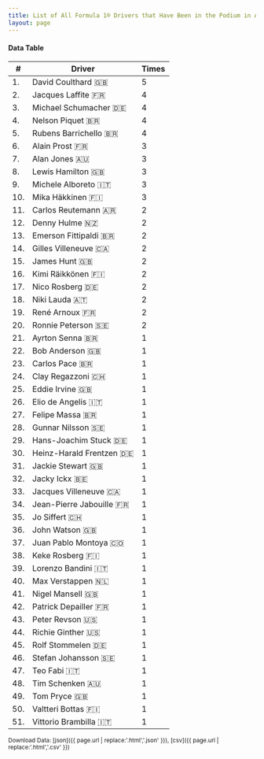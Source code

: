```yaml
---
title: List of All Formula 1® Drivers that Have Been in the Podium in Austria
layout: page
---
```


<canvas id="chart" width="400" height="180"></canvas>
<script>
var data = {
    "datasets": [
        {
            "backgroundColor": "#f3a935",
            "borderColor": "#f68639",
            "borderWidth": 1,
            "data": [
                5.0,
                4.0,
                4.0,
                4.0,
                4.0,
                3.0,
                3.0,
                3.0,
                3.0,
                3.0,
                2.0,
                2.0,
                2.0,
                2.0,
                2.0,
                2.0,
                2.0,
                2.0,
                2.0,
                2.0,
                1.0,
                1.0,
                1.0,
                1.0,
                1.0,
                1.0,
                1.0,
                1.0,
                1.0,
                1.0,
                1.0,
                1.0,
                1.0,
                1.0,
                1.0,
                1.0,
                1.0,
                1.0,
                1.0,
                1.0,
                1.0,
                1.0,
                1.0,
                1.0,
                1.0,
                1.0,
                1.0,
                1.0,
                1.0,
                1.0,
                1.0
            ],
            "label": "Times"
        }
    ],
    "labels": [
        "David Coulthard 🇬🇧",
        "Jacques Laffite 🇫🇷",
        "Michael Schumacher 🇩🇪",
        "Nelson Piquet 🇧🇷",
        "Rubens Barrichello 🇧🇷",
        "Alain Prost 🇫🇷",
        "Alan Jones 🇦🇺",
        "Lewis Hamilton 🇬🇧",
        "Michele Alboreto 🇮🇹",
        "Mika Häkkinen 🇫🇮",
        "Carlos Reutemann 🇦🇷",
        "Denny Hulme 🇳🇿",
        "Emerson Fittipaldi 🇧🇷",
        "Gilles Villeneuve 🇨🇦",
        "James Hunt 🇬🇧",
        "Kimi Räikkönen 🇫🇮",
        "Nico Rosberg 🇩🇪",
        "Niki Lauda 🇦🇹",
        "René Arnoux 🇫🇷",
        "Ronnie Peterson 🇸🇪",
        "Ayrton Senna 🇧🇷",
        "Bob Anderson 🇬🇧",
        "Carlos Pace 🇧🇷",
        "Clay Regazzoni 🇨🇭",
        "Eddie Irvine 🇬🇧",
        "Elio de Angelis 🇮🇹",
        "Felipe Massa 🇧🇷",
        "Gunnar Nilsson 🇸🇪",
        "Hans-Joachim Stuck 🇩🇪",
        "Heinz-Harald Frentzen 🇩🇪",
        "Jackie Stewart 🇬🇧",
        "Jacky Ickx 🇧🇪",
        "Jacques Villeneuve 🇨🇦",
        "Jean-Pierre Jabouille 🇫🇷",
        "Jo Siffert 🇨🇭",
        "John Watson 🇬🇧",
        "Juan Pablo Montoya 🇨🇴",
        "Keke Rosberg 🇫🇮",
        "Lorenzo Bandini 🇮🇹",
        "Max Verstappen 🇳🇱",
        "Nigel Mansell 🇬🇧",
        "Patrick Depailler 🇫🇷",
        "Peter Revson 🇺🇸",
        "Richie Ginther 🇺🇸",
        "Rolf Stommelen 🇩🇪",
        "Stefan Johansson 🇸🇪",
        "Teo Fabi 🇮🇹",
        "Tim Schenken 🇦🇺",
        "Tom Pryce 🇬🇧",
        "Valtteri Bottas 🇫🇮",
        "Vittorio Brambilla 🇮🇹"
    ]
};
var options = {
  legend: {
    display: false
  },
  scales: {
    xAxes: [{
      ticks: {
        beginAtZero: true,
        maxRotation: 180,
        display: window.innerWidth > 800
      }
    }],
    yAxes: [{
      ticks: {
        beginAtZero: true
      }
    }]
  },
  onResize: function(chart, size) {
    chart.options.scales.xAxes[0].ticks.display = size.width > 800;
  }
};
new Chart("chart", {
    data: data,
    type: 'bar',
    options: options
});
</script>



#### Data Table

| # | Driver | Times |
|--|--|--|
| 1. | David Coulthard 🇬🇧 | 5 |
| 2. | Jacques Laffite 🇫🇷 | 4 |
| 3. | Michael Schumacher 🇩🇪 | 4 |
| 4. | Nelson Piquet 🇧🇷 | 4 |
| 5. | Rubens Barrichello 🇧🇷 | 4 |
| 6. | Alain Prost 🇫🇷 | 3 |
| 7. | Alan Jones 🇦🇺 | 3 |
| 8. | Lewis Hamilton 🇬🇧 | 3 |
| 9. | Michele Alboreto 🇮🇹 | 3 |
| 10. | Mika Häkkinen 🇫🇮 | 3 |
| 11. | Carlos Reutemann 🇦🇷 | 2 |
| 12. | Denny Hulme 🇳🇿 | 2 |
| 13. | Emerson Fittipaldi 🇧🇷 | 2 |
| 14. | Gilles Villeneuve 🇨🇦 | 2 |
| 15. | James Hunt 🇬🇧 | 2 |
| 16. | Kimi Räikkönen 🇫🇮 | 2 |
| 17. | Nico Rosberg 🇩🇪 | 2 |
| 18. | Niki Lauda 🇦🇹 | 2 |
| 19. | René Arnoux 🇫🇷 | 2 |
| 20. | Ronnie Peterson 🇸🇪 | 2 |
| 21. | Ayrton Senna 🇧🇷 | 1 |
| 22. | Bob Anderson 🇬🇧 | 1 |
| 23. | Carlos Pace 🇧🇷 | 1 |
| 24. | Clay Regazzoni 🇨🇭 | 1 |
| 25. | Eddie Irvine 🇬🇧 | 1 |
| 26. | Elio de Angelis 🇮🇹 | 1 |
| 27. | Felipe Massa 🇧🇷 | 1 |
| 28. | Gunnar Nilsson 🇸🇪 | 1 |
| 29. | Hans-Joachim Stuck 🇩🇪 | 1 |
| 30. | Heinz-Harald Frentzen 🇩🇪 | 1 |
| 31. | Jackie Stewart 🇬🇧 | 1 |
| 32. | Jacky Ickx 🇧🇪 | 1 |
| 33. | Jacques Villeneuve 🇨🇦 | 1 |
| 34. | Jean-Pierre Jabouille 🇫🇷 | 1 |
| 35. | Jo Siffert 🇨🇭 | 1 |
| 36. | John Watson 🇬🇧 | 1 |
| 37. | Juan Pablo Montoya 🇨🇴 | 1 |
| 38. | Keke Rosberg 🇫🇮 | 1 |
| 39. | Lorenzo Bandini 🇮🇹 | 1 |
| 40. | Max Verstappen 🇳🇱 | 1 |
| 41. | Nigel Mansell 🇬🇧 | 1 |
| 42. | Patrick Depailler 🇫🇷 | 1 |
| 43. | Peter Revson 🇺🇸 | 1 |
| 44. | Richie Ginther 🇺🇸 | 1 |
| 45. | Rolf Stommelen 🇩🇪 | 1 |
| 46. | Stefan Johansson 🇸🇪 | 1 |
| 47. | Teo Fabi 🇮🇹 | 1 |
| 48. | Tim Schenken 🇦🇺 | 1 |
| 49. | Tom Pryce 🇬🇧 | 1 |
| 50. | Valtteri Bottas 🇫🇮 | 1 |
| 51. | Vittorio Brambilla 🇮🇹 | 1 |

<small>Download Data: [json]({{ page.url | replace:'.html','.json' }}), [csv]({{ page.url | replace:'.html','.csv' }})</small>
